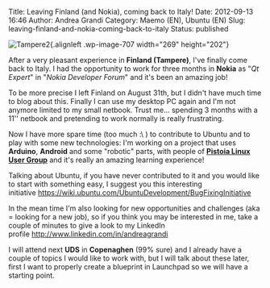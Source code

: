 Title: Leaving Finland (and Nokia), coming back to Italy!
Date: 2012-09-13 16:46
Author: Andrea Grandi
Category: Maemo (EN), Ubuntu (EN)
Slug: leaving-finland-and-nokia-coming-back-to-italy
Status: published

![](http://www.andreagrandi.it/wp-content/uploads/2012/09/Tampere2.jpg "Tampere2"){.alignleft
.wp-image-707 width="269" height="202"}

After a very pleasant experience in **Finland (Tampere)**, I've finally
come back to Italy. I had the opportunity to work for three months in
**Nokia** as "*Qt Expert*" in "*Nokia Developer Forum*" and it's been an
amazing job!

To be more precise I left Finland on August 31th, but I didn't have much
time to blog about this. Finally I can use my desktop PC again and I'm
not anymore limited to my small netbook. Trust me... spending 3 months
with a 11'' netbook and pretending to work normally is really
frustrating.

Now I have more spare time (too much :\\ ) to contribute to Ubuntu and
to play with some new technologies: I'm working on a project that uses
**Arduino**, **Android** and some "robotic" parts, with people of
[**Pistoia Linux User Group**](http://www.ptlug.org) and it's really an
amazing learning experience!

Talking about Ubuntu, if you have never contributed to it and you would
like to start with something easy, I suggest you this interesting
initiative <https://wiki.ubuntu.com/UbuntuDevelopment/BugFixingInitiative>

In the mean time I'm also looking for new opportunities and challenges
(aka = looking for a new job), so if you think you may be interested in
me, take a couple of minutes to give a look to my LinkedIn
profile <http://www.linkedin.com/in/andreagrandi>

I will attend next **UDS** in **Copenaghen** (99% sure) and I already
have a couple of topics I would like to work with, but I will talk about
these later, first I want to properly create a blueprint in Launchpad so
we will have a starting point.
